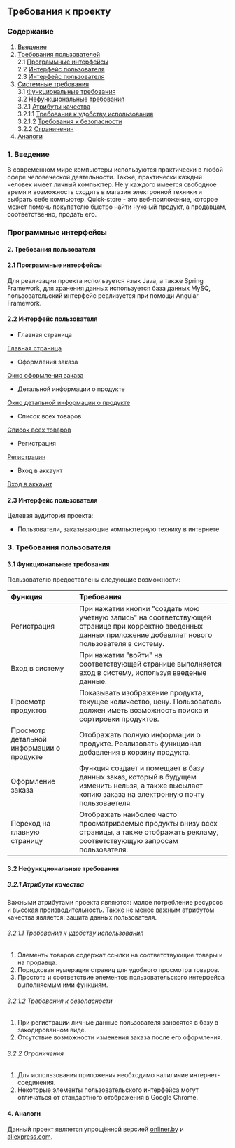 ## Требования к проекту

### Содержание
1. [Введение](#1)<br>
2. [Требования пользователей](#2)<br>
 2.1 [Программные интерфейсы](#2.1)<br>
 2.2 [Интерфейс пользователя](#2.2)<br>
 2.3 [Интерфейс пользователя](#2.3)<br>
3. [Системные требования](#3)<br>
 3.1 [Функциональные требования](#3.1)<br>
 3.2 [Нефункциональные требования](#3.2)<br>
   3.2.1 [Атрибуты качества](#3.2.1)<br>
     3.2.1.1 [Требования к удобству использования](#3.2.1.1)<br>
     3.2.1.2 [Требования к безопасности](#3.2.1.2)<br>
   3.2.2 [Ограничения](#3.2.2)<br>
4. [Аналоги](#4)<br>



### 1. Введение<a name="1"></a>
В современном мире компьютеры используются практически в любой сфере человеческой деятельности. Также, практически каждый человек имеет личный компьютер. Не у каждого имеется свободное время и возможность сходить в магазин электронной техники и выбрать себе компьютер. Quick-store - это веб-приложение, которое может помочь покупателю быстро найти нужный продукт, а продавцам, соответственно, продать его. 
### Программные интерфейсы<a name="2"></a>
#### 2. Требования пользователя<a name="2"></a>

#### 2.1 Программные интерфейсы<a name="2.1"></a>
Для реализации проекта используется язык Java, а также Spring Framework, для хранения данных используется база данных MySQ, пользовательский интерфейс реализуется при помощи Angular Framework.
#### 2.2 Интерфейс пользователя<a name="2.2"></a>

- Главная страница

[Главная страница](https://github.com/SachkoAlex/quick_store/blob/master/Documentation/Mockups/Main.jpg)

- Оформления заказа

[Окно оформления заказа](https://github.com/SachkoAlex/quick_store/blob/master/Documentation/Mockups/Order.jpg)

- Детальной информации о продукте

[Окно детальной информации о продукте](https://github.com/SachkoAlex/quick_store/blob/master/Documentation/Mockups/ProductInfo.jpg)

- Список всех товаров

[Список всех товаров](https://github.com/SachkoAlex/quick_store/blob/master/Documentation/Mockups/ProductsList.jpg)

- Регистрация

[Регистрация](https://github.com/SachkoAlex/quick_store/blob/master/Documentation/Mockups/SignUp.jpg)

- Вход в аккаунт

[Вход в аккаунт](https://github.com/SachkoAlex/quick_store/blob/master/Documentation/Mockups/LogIn.jpg)

#### 2.3 Интерфейс пользователя<a name="2.3"></a>
Целевая аудитория проекта:
- Пользователи, заказывающие компьютерную технику в интернете
### 3. Требования пользователя<a name="3"></a>
#### 3.1 Функциональные требования<a name="3.1"></a>
Пользователю предоставлены следующие возможности:

| Функция | Требования | 
|:---|:---|
| Регистрация | При нажатии кнопки "создать мою учетную запись" на соответствующей странице при корректно введенных данных приложение добавляет нового пользователя в систему. |
| Вход в систему | При нажатии "войти" на соответствующей странице выполняется вход в систему, используя введеные данные. |
| Просмотр продуктов | Показывать изображение продукта, текущее количество, цену. Пользователь должен иметь возможность поиска и сортировки продуктов. |
| Просмотр детальной информации о продукте | Отображать полную информации о продукте. Реализовать функционал добавления в корзину продукта. |
| Оформление заказа | Функция создает и помещает в базу данных заказ, который в будущем изменить нельзя, а также высылает копию заказа на электронную почту пользоваетеля. |
| Переход на главную страницу | Отображать наиболее часто просматриваемые продукты внизу всех страницы, а также отображать рекламу, соответствующую запросам пользователя. |
#### 3.2 Нефункциональные требования<a name="3.2"></a>
##### 3.2.1 Атрибуты качества<a name="3.2.1"></a>
Важными атрибутами проекта являются: малое потребление ресурсов и высокая производительность. Также не менее важным атрибутом качества является: защита данных пользователя. 
###### 3.2.1.1 Требования к удобству использования<a name="3.2.1.1"></a>
1. Элементы товаров содержат ссылки на соответствующие товары и на продавца.
2. Порядковая нумерация страниц для удобного просмотра товаров.
3. Простота и соответствие элементов пользовательского интерфейса выполняемым ими функциям.
###### 3.2.1.2 Требования к безопасности<a name="3.2.1.2"></a>
1. При регистрации личные данные пользователя заносятся в базу в закодированном виде.
2. Отсутствие возможности изменения заказа после его оформления.
###### 3.2.2 Ограничения<a name="3.2.2"></a>
1. Для использования приложения необходимо налиличие интернет-соединения.
2. Некоторые элементы пользовательского интерфейса могут отличаться от стандартного отображения в Google Chrome. 
#### 4.  Аналоги <a name="4"></a>
Данный проект является упрощённой версией [onliner.by](https://www.onliner.by/) и [aliexpress.com](https://ru.aliexpress.com/).

